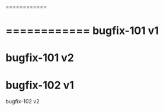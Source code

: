 ============

============
bugfix-101 v1
============
bugfix-101 v2
============
bugfix-102 v1
============
bugfix-102 v2
